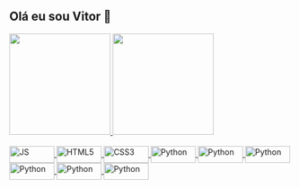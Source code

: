 ## Olá eu sou Vitor 👋

<div align="left">
  <a href="https://github.com/vitinhob">
  <img height="180em" src="https://github-readme-stats.vercel.app/api?username=vitinhob&show_icons=true&theme=chartreuse-dark&include_all_commits=true&count_private=true"/>
  <img height="180em" src="https://github-readme-stats.vercel.app/api/top-langs/?username=vitinhob&layout=compact&langs_count=7&theme=chartreuse-dark"/>
</div>

<div style="display: incline_block"> <br>
<img align="center" alt="JS" height="30" width="80" src="https://img.shields.io/badge/JavaScript-F7DF1E?style=for-the-badge&logo=javascript&logoColor=black">
<img align="center" alt="HTML5" height="30" width="80" src="https://img.shields.io/badge/HTML5-E34F26?style=for-the-badge&logo=html5&logoColor=white">
<img align="center" alt="CSS3" height="30" width="80" src="https://img.shields.io/badge/CSS3-1572B6?style=for-the-badge&logo=css3&logoColor=white">
<img align="center" alt="Python" height="30" width="80" src="https://img.shields.io/badge/Python-14354C?style=for-the-badge&logo=python&logoColor=white">
<img align="center" alt="Python" height="30" width="80" src="https://img.shields.io/badge/C%23-239120?style=for-the-badge&logo=c-sharp&logoColor=white">
<img align="center" alt="Python" height="30" width="80" src="https://img.shields.io/badge/Java-ED8B00?style=for-the-badge&logo=openjdk&logoColor=white">
<img align="center" alt="Python" height="30" width="80" src="https://img.shields.io/badge/Angular-DD0031?style=for-the-badge&logo=angular&logoColor=white">
<img align="center" alt="Python" height="30" width="80" src="https://img.shields.io/badge/MySQL-00000F?style=for-the-badge&logo=mysql&logoColor=white">
<img align="center" alt="Python" height="30" width="80" src="https://img.shields.io/badge/TypeScript-007ACC?style=for-the-badge&logo=typescript&logoColor=white">
</div>

##

